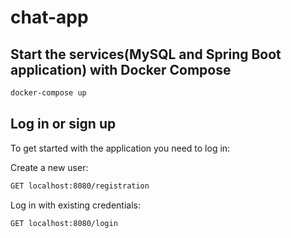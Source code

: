 # chat-app
## Start the services(MySQL and Spring Boot application) with Docker Compose
```bash
docker-compose up
```
## Log in or sign up
To get started with the application you need to log in:

Сreate a new user:
```bash
GET localhost:8080/registration
```
Log in with existing credentials:
```bash
GET localhost:8080/login
```
